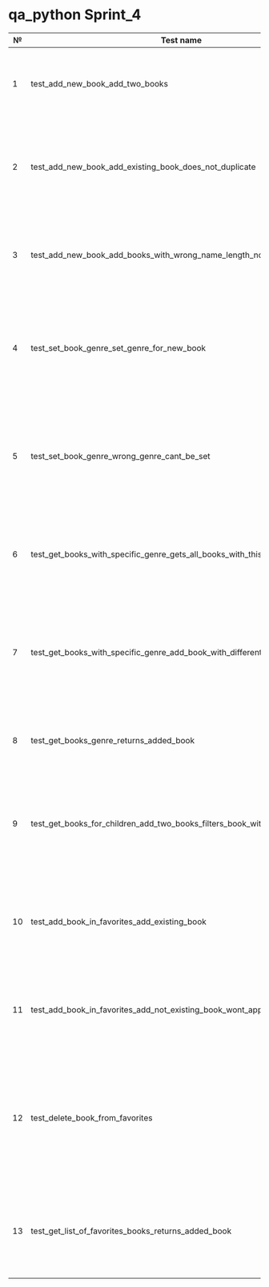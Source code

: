 # qa_python Sprint_4

| №  | Test name                                                      | Description                                                                                                                            |
|----|----------------------------------------------------------------|----------------------------------------------------------------------------------------------------------------------------------------|
| 1  | test_add_new_book_add_two_books                                | Adds two books and checks that dict books_genre includes two items                                                                     |
| 2  | test_add_new_book_add_existing_book_does_not_duplicate         | Adds two books with same name and checks that dict books_genre contains only one of them                                               |
| 3  | test_add_new_book_add_books_with_wrong_name_length_not_in_dict | Adds two books with wrong name length and checks they are not in dict books_genre                                                      |
| 4  | test_set_book_genre_set_genre_for_new_book         | Adds new book, sets genre for added book and checks that genre appears in books_genre for added book                                   |
| 5  | test_set_book_genre_wrong_genre_cant_be_set         | Adds new book, sets wrong genre that not in genre list, then checks that genre not added for book in books_genre dict                  |
| 6  | test_get_books_with_specific_genre_gets_all_books_with_this_genre         | Adds two books with same genre and checks that method returns all of them with given genre                                             |
| 7  | test_get_books_with_specific_genre_add_book_with_different_genre_not_in_dict         | Adds book with genre 'Horror' and checks that this book will not return when method gets books with genre 'Comedy'                     |
| 8  | test_get_books_genre_returns_added_book         | Adds new book and checks that method returns this book                                                                                 |
| 9  | test_get_books_for_children_add_two_books_filters_book_with_age_rating         | Adds two books, one of them with age rating genre and checks that book with age rating genre not in list for kids                      |
| 10 | test_add_book_in_favorites_add_existing_book         | Adds new book then adds this book to Favorites list, then checks new books is in Favorites list                                        |
| 11 | test_add_book_in_favorites_add_not_existing_book_wont_appear_in_favorites         | Adds book that not in books_genre dict and checks that this book not in Favorites list                                                 |
| 12 | test_delete_book_from_favorites         | Adds new book, then adds this book to Favorites, then deletes this book from Favorites and checks that this book not in Favorites list |
| 13 | test_get_list_of_favorites_books_returns_added_book         | Adds new book, then adds this book to Favorites list and checks that this books in Favorites list                                      |

